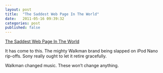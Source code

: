 ```yaml
---
layout: post
title:  "The Saddest Web Page In The World"
date:   2011-05-16 09:39:32
categories: post
published: false
---
```

<p class="main-link"><a href='http://www.sony.co.uk/hub/walkman'>The Saddest Web Page In The World</a></p>

It has come to this. The mighty Walkman brand being slapped on iPod Nano rip-offs. Sony really ought to let it retire gracefully.

Walkman changed music. These won&#8217;t change anything.
